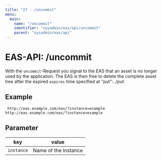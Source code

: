 ```yaml
---
title: "27 - /uncommit"
menu:
  main:
    name: "/uncommit"
    identifier: "sysadmin/eas/api/uncommit"
    parent: "sysadmin/eas/api"
---
```

#  EAS-API: /uncommit

With the `uncommit`-Request you signal to the EAS that an asset is no longer used by the application. The EAS is then free to delete the complete asset tree after the expired `expires` time specified at "put":../put.

##  Example

~~~
 http://eas.example.com/eas/?instance=example
http://eas.example.com/eas/?instance=example
~~~


##  Parameter


|key|value|
|---|---|
|`instance`          |Name of the Instance|


 


